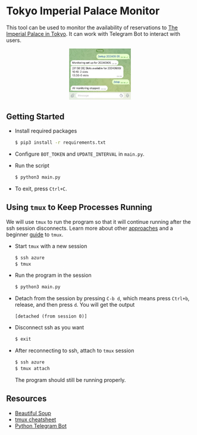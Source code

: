 # Tokyo Imperial Palace Monitor

This tool can be used to monitor the availability of reservations to [The Imperial Palace in Tokyo](https://sankan.kunaicho.go.jp/register/month/1001). It can work with Telegram Bot to interact with users.

<p align="center">
  <img src="README.assets/telegram-screenshot.jpeg" alt="telegram-screenshot" width="33%;" />
</p>

## Getting Started

- Install required packages
    ```bash
    $ pip3 install -r requirements.txt
    ```

- Configure `BOT_TOKEN` and `UPDATE_INTERVAL` in `main.py`.

- Run the script

    ```bash
    $ python3 main.py
    ```

- To exit, press `Ctrl+C`.

## Using `tmux` to Keep Processes Running

We will use `tmux` to run the program so that it will continue running after the ssh session disconnects. Learn more about other [approaches](https://unix.stackexchange.com/questions/479/keep-processes-running-after-ssh-session-disconnects) and a beginner [guide](https://www.hamvocke.com/blog/a-quick-and-easy-guide-to-tmux/) to `tmux`.

- Start `tmux` with a new session

  ```bash
  $ ssh azure
  $ tmux
  ```

- Run the program in the session

  ```bash
  $ python3 main.py
  ```

- Detach from the session by pressing `C-b d`, which means press `Ctrl+b`, release, and then press `d`. You will get the output

  ```
  [detached (from session 0)]
  ```

- Disconnect ssh as you want

  ```bash
  $ exit
  ```

- After reconnecting to ssh, attach to `tmux` session

  ```bash
  $ ssh azure
  $ tmux attach
  ```

  The program should still be running properly.

## Resources

- [Beautiful Soup](https://www.crummy.com/software/BeautifulSoup/bs4/doc/#installing-beautiful-soup)
- [tmux cheatsheet](https://gist.github.com/andreyvit/2921703)
- [Python Telegram Bot](https://python-telegram-bot.org/)
